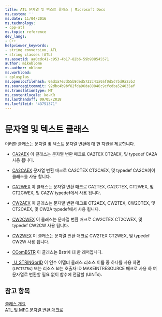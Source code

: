 ```yaml
---
title: ATL 문자열 및 텍스트 클래스 | Microsoft Docs
ms.custom: ''
ms.date: 11/04/2016
ms.technology:
- cpp-atl
ms.topic: reference
dev_langs:
- C++
helpviewer_keywords:
- string conversion, ATL
- string classes [ATL]
ms.assetid: aa0cdc41-c953-4b17-82b6-59b908545571
author: mikeblome
ms.author: mblome
ms.workload:
- cplusplus
ms.openlocfilehash: 0ad1a7e3d55b8ded5722c41a0af0d5d7bd9a25b3
ms.sourcegitcommit: 92dbc4b9bf82fda96da80846c9cfcdba524035af
ms.translationtype: MT
ms.contentlocale: ko-KR
ms.lasthandoff: 09/05/2018
ms.locfileid: "43751371"
---
```

# <a name="string-and-text-classes"></a>문자열 및 텍스트 클래스

이러한 클래스는 문자열 및 텍스트 문자열 변환에 대 한 지원을 제공합니다.

- [CA2AEX](../atl/reference/ca2aex-class.md) 이 클래스는 문자열 변환 매크로 CA2TEX CT2AEX, 및 typedef CA2A 사용 됩니다.

- [CA2CAEX](../atl/reference/ca2caex-class.md) 문자열 변환 매크로 CA2CTEX CT2CAEX, 및 typedef CA2CA이이 클래스를 사용 합니다.

- [CA2WEX](../atl/reference/ca2wex-class.md) 이 클래스는 문자열 변환 매크로 CA2TEX, CA2CTEX, CT2WEX, 및 CT2CWEX, 및 CA2W typedef에서 사용 됩니다.

- [CW2AEX](../atl/reference/cw2aex-class.md) 이 클래스는 문자열 변환 매크로 CT2AEX, CW2TEX, CW2CTEX, 및 CT2CAEX, 및 CW2A typedef에서 사용 됩니다.

- [CW2CWEX](../atl/reference/cw2cwex-class.md) 이 클래스는 문자열 변환 매크로 CW2CTEX CT2CWEX, 및 typedef CW2CW 사용 됩니다.

- [CW2WEX](../atl/reference/cw2wex-class.md) 이 클래스는 문자열 변환 매크로 CW2TEX CT2WEX, 및 typedef CW2W 사용 됩니다.

- [CComBSTR](../atl/reference/ccombstr-class.md) 이 클래스는 Bstr에 대 한 래퍼입니다.

- [_U_STRINGorID](../atl/reference/u-stringorid-class.md) 이 인수 어댑터 클래스 리소스 이름 중 하나를 사용 하면 (`LPCTSTR`s) 또는 리소스 Id는 호출자 ID MAKEINTRESOURCE 매크로 사용 하 여 문자열로 변환할 필요 없이 함수에 전달할 (UINTs).

## <a name="see-also"></a>참고 항목

[클래스 개요](../atl/atl-class-overview.md)   
[ATL 및 MFC 문자열 변환 매크로](reference/string-conversion-macros.md)

